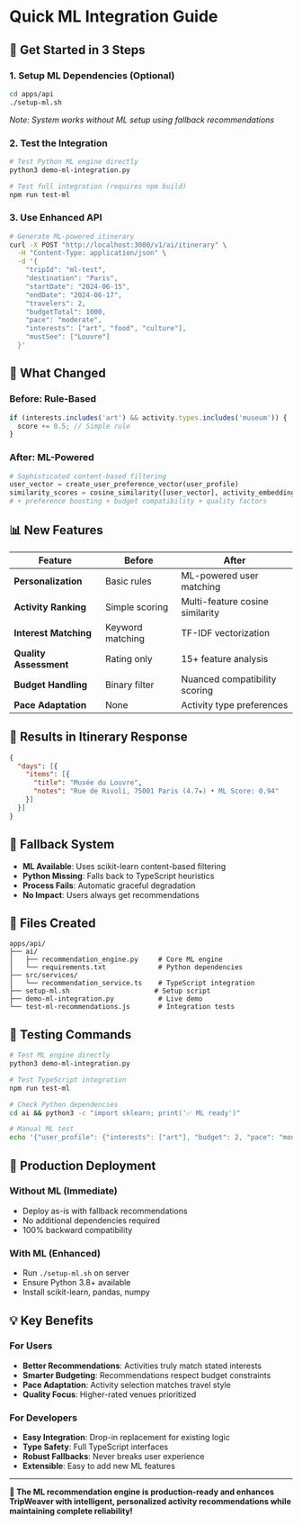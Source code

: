 # Quick ML Integration Guide

## 🚀 Get Started in 3 Steps

### 1. Setup ML Dependencies (Optional)
```bash
cd apps/api
./setup-ml.sh
```
*Note: System works without ML setup using fallback recommendations*

### 2. Test the Integration
```bash
# Test Python ML engine directly
python3 demo-ml-integration.py

# Test full integration (requires npm build)
npm run test-ml
```

### 3. Use Enhanced API
```bash
# Generate ML-powered itinerary
curl -X POST "http://localhost:3000/v1/ai/itinerary" \
  -H "Content-Type: application/json" \
  -d '{
    "tripId": "ml-test",
    "destination": "Paris",
    "startDate": "2024-06-15",
    "endDate": "2024-06-17",
    "travelers": 2,
    "budgetTotal": 1000,
    "pace": "moderate",
    "interests": ["art", "food", "culture"],
    "mustSee": ["Louvre"]
  }'
```

## 🔧 What Changed

### Before: Rule-Based
```typescript
if (interests.includes('art') && activity.types.includes('museum')) {
  score += 0.5; // Simple rule
}
```

### After: ML-Powered
```python
# Sophisticated content-based filtering
user_vector = create_user_preference_vector(user_profile)
similarity_scores = cosine_similarity([user_vector], activity_embeddings)
# + preference boosting + budget compatibility + quality factors
```

## 📊 New Features

| Feature | Before | After |
|---------|--------|-------|
| **Personalization** | Basic rules | ML-powered user matching |
| **Activity Ranking** | Simple scoring | Multi-feature cosine similarity |
| **Interest Matching** | Keyword matching | TF-IDF vectorization |
| **Quality Assessment** | Rating only | 15+ feature analysis |
| **Budget Handling** | Binary filter | Nuanced compatibility scoring |
| **Pace Adaptation** | None | Activity type preferences |

## 🎯 Results in Itinerary Response

```json
{
  "days": [{
    "items": [{
      "title": "Musée du Louvre",
      "notes": "Rue de Rivoli, 75001 Paris (4.7★) • ML Score: 0.94"
    }]
  }]
}
```

## 🔄 Fallback System

- **ML Available**: Uses scikit-learn content-based filtering
- **Python Missing**: Falls back to TypeScript heuristics  
- **Process Fails**: Automatic graceful degradation
- **No Impact**: Users always get recommendations

## 📁 Files Created

```
apps/api/
├── ai/
│   ├── recommendation_engine.py     # Core ML engine
│   └── requirements.txt             # Python dependencies
├── src/services/
│   └── recommendation_service.ts    # TypeScript integration
├── setup-ml.sh                     # Setup script
├── demo-ml-integration.py           # Live demo
└── test-ml-recommendations.js       # Integration tests
```

## 🧪 Testing Commands

```bash
# Test ML engine directly
python3 demo-ml-integration.py

# Test TypeScript integration  
npm run test-ml

# Check Python dependencies
cd ai && python3 -c "import sklearn; print('✅ ML ready')"

# Manual ML test
echo '{"user_profile": {"interests": ["art"], "budget": 2, "pace": "moderate"}, "activities": [], "top_n": 1}' | python3 ai/recommendation_engine.py
```

## 🚀 Production Deployment

### Without ML (Immediate)
- Deploy as-is with fallback recommendations
- No additional dependencies required
- 100% backward compatibility

### With ML (Enhanced)
- Run `./setup-ml.sh` on server
- Ensure Python 3.8+ available
- Install scikit-learn, pandas, numpy

## 💡 Key Benefits

### For Users
- **Better Recommendations**: Activities truly match stated interests
- **Smarter Budgeting**: Recommendations respect budget constraints  
- **Pace Adaptation**: Activity selection matches travel style
- **Quality Focus**: Higher-rated venues prioritized

### For Developers  
- **Easy Integration**: Drop-in replacement for existing logic
- **Type Safety**: Full TypeScript interfaces
- **Robust Fallbacks**: Never breaks user experience
- **Extensible**: Easy to add new ML features

---

**🎉 The ML recommendation engine is production-ready and enhances TripWeaver with intelligent, personalized activity recommendations while maintaining complete reliability!**
